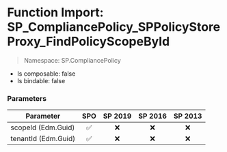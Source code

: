 # Function Import: SP_CompliancePolicy_SPPolicyStoreProxy_FindPolicyScopeById

> Namespace: SP.CompliancePolicy

- Is composable: false
- Is bindable: false

### Parameters

Parameter | SPO | SP 2019 | SP 2016 | SP 2013
----------|:---:|:-------:|:-------:|:-------:
scopeId (Edm.Guid) | ✅ | ❌ | ❌ | ❌
tenantId (Edm.Guid) | ✅ | ❌ | ❌ | ❌